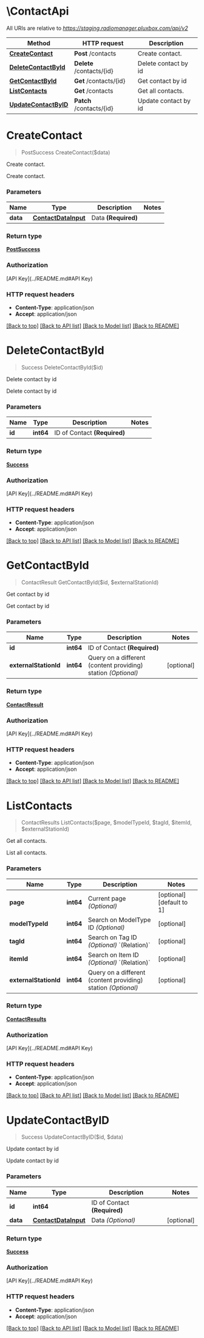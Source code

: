 # \ContactApi

All URIs are relative to *https://staging.radiomanager.pluxbox.com/api/v2*

Method | HTTP request | Description
------------- | ------------- | -------------
[**CreateContact**](ContactApi.md#CreateContact) | **Post** /contacts | Create contact.
[**DeleteContactById**](ContactApi.md#DeleteContactById) | **Delete** /contacts/{id} | Delete contact by id
[**GetContactById**](ContactApi.md#GetContactById) | **Get** /contacts/{id} | Get contact by id
[**ListContacts**](ContactApi.md#ListContacts) | **Get** /contacts | Get all contacts.
[**UpdateContactByID**](ContactApi.md#UpdateContactByID) | **Patch** /contacts/{id} | Update contact by id


# **CreateContact**
> PostSuccess CreateContact($data)

Create contact.

Create contact.


### Parameters

Name | Type | Description  | Notes
------------- | ------------- | ------------- | -------------
 **data** | [**ContactDataInput**](ContactDataInput.md)| Data **(Required)** | 

### Return type

[**PostSuccess**](PostSuccess.md)

### Authorization

[API Key](../README.md#API Key)

### HTTP request headers

 - **Content-Type**: application/json
 - **Accept**: application/json

[[Back to top]](#) [[Back to API list]](../README.md#documentation-for-api-endpoints) [[Back to Model list]](../README.md#documentation-for-models) [[Back to README]](../README.md)

# **DeleteContactById**
> Success DeleteContactById($id)

Delete contact by id

Delete contact by id


### Parameters

Name | Type | Description  | Notes
------------- | ------------- | ------------- | -------------
 **id** | **int64**| ID of Contact **(Required)** | 

### Return type

[**Success**](Success.md)

### Authorization

[API Key](../README.md#API Key)

### HTTP request headers

 - **Content-Type**: application/json
 - **Accept**: application/json

[[Back to top]](#) [[Back to API list]](../README.md#documentation-for-api-endpoints) [[Back to Model list]](../README.md#documentation-for-models) [[Back to README]](../README.md)

# **GetContactById**
> ContactResult GetContactById($id, $externalStationId)

Get contact by id

Get contact by id


### Parameters

Name | Type | Description  | Notes
------------- | ------------- | ------------- | -------------
 **id** | **int64**| ID of Contact **(Required)** | 
 **externalStationId** | **int64**| Query on a different (content providing) station *(Optional)* | [optional] 

### Return type

[**ContactResult**](ContactResult.md)

### Authorization

[API Key](../README.md#API Key)

### HTTP request headers

 - **Content-Type**: application/json
 - **Accept**: application/json

[[Back to top]](#) [[Back to API list]](../README.md#documentation-for-api-endpoints) [[Back to Model list]](../README.md#documentation-for-models) [[Back to README]](../README.md)

# **ListContacts**
> ContactResults ListContacts($page, $modelTypeId, $tagId, $itemId, $externalStationId)

Get all contacts.

List all contacts.


### Parameters

Name | Type | Description  | Notes
------------- | ------------- | ------------- | -------------
 **page** | **int64**| Current page *(Optional)* | [optional] [default to 1]
 **modelTypeId** | **int64**| Search on ModelType ID *(Optional)* | [optional] 
 **tagId** | **int64**| Search on Tag ID *(Optional)* &#x60;(Relation)&#x60; | [optional] 
 **itemId** | **int64**| Search on Item ID *(Optional)* &#x60;(Relation)&#x60; | [optional] 
 **externalStationId** | **int64**| Query on a different (content providing) station *(Optional)* | [optional] 

### Return type

[**ContactResults**](ContactResults.md)

### Authorization

[API Key](../README.md#API Key)

### HTTP request headers

 - **Content-Type**: application/json
 - **Accept**: application/json

[[Back to top]](#) [[Back to API list]](../README.md#documentation-for-api-endpoints) [[Back to Model list]](../README.md#documentation-for-models) [[Back to README]](../README.md)

# **UpdateContactByID**
> Success UpdateContactByID($id, $data)

Update contact by id

Update contact by id


### Parameters

Name | Type | Description  | Notes
------------- | ------------- | ------------- | -------------
 **id** | **int64**| ID of Contact **(Required)** | 
 **data** | [**ContactDataInput**](ContactDataInput.md)| Data *(Optional)* | [optional] 

### Return type

[**Success**](Success.md)

### Authorization

[API Key](../README.md#API Key)

### HTTP request headers

 - **Content-Type**: application/json
 - **Accept**: application/json

[[Back to top]](#) [[Back to API list]](../README.md#documentation-for-api-endpoints) [[Back to Model list]](../README.md#documentation-for-models) [[Back to README]](../README.md)

